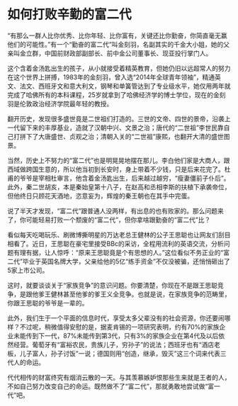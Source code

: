 # 如何打败辛勤的富二代

“有那么一群人比你优秀、比你年轻、比你富有，关键还比你勤奋，你简直毫无赢他们的可能性。”有一个“勤奋的富二代”叫金刻羽，名副其实的千金大小姐，她的父亲叫金立群，中国前财政部副部长、前中金公司董事长、现亚投行掌门人。 

这个含着金汤匙出生的孩子，从小就接受着精英教育，但她仍旧以远超常人的努力在这个世界上拼搏，1983年的金刻羽，曾入选“2014年全球青年领袖”，精通英文、法文、西班牙文和意大利文，钢琴和单簧管达到了专业级水平，她仅用两年就完成了哈佛所有的本科课程，25岁就拿到了哈佛经济学的博士学位，现在的金刻羽是伦敦政治经济学院最年轻的教授。 

翻开历史，发现很多盛世竟是二世祖们打造的。三世的文帝、四世的景帝，沿袭上一代留下来的丰厚基业，造就了汉朝中兴、文景之治；唐代的“二世祖”李世民靠自己打拼下了大唐盛世、贞观之治；清朝入关的“二世祖”康熙，也翻开大清的盛世图景。 

当然，历史上不努力的“富二代”也是明晃晃地摆在那儿。李白他们家是大商人，跟西域做跨国生意的，所以他当初到长安时，身上带着不少钱，只是后来花完了。杜甫的爷爷是宰相杜审言，他含着金汤匙出生，后来越过越穷，“瘦妻僵前子仆后”。此外，秦二世胡亥，本是秦始皇第十八子，在赵高和丞相李斯的扶植下承袭帝位，但他终日只顾花天酒地，恣意妄为，辉煌的秦王朝也在其手中完蛋。 

说了半天才发现，“富二代”跟普通人没两样，有出息的也有败家的。那么问题来了，你可能轻易打败一个颓废的“富二代”，但你拿啥跟勤奋的“富二代”比？ 

看似每天吃喝玩乐、刷微博撕明星的万达老总王健林的公子王思聪也让网友们刮目相看了。近日，王思聪在豪宅里接受BBc的采访，全程用流利的英语交流，分析问题有理有据，让人惊呼：“原来王思聪竟是个有思想的人。”这位看似不务正业的“富二代”毕业于英国名牌大学，父亲给他的5亿“练手资金”不仅没被骗，还悄悄砸出了5家上市公司。 

这时，就要谈谈关于“家族竞争”的意识问题。你要清楚，你现在不是跟王思聪竞争，是跟他爹王健林甚至他爹的爹王义全竞争。也就是说，在家族竞争的范畴里，你跟王思聪的爷爷是一辈的。 

此外，我们生于一个平面的信息时代，享受太多父辈没有的社会资源，你还要闹哪样？不过呢，稍微值得安慰的是，据麦肯锡的一项研究表明，约有70%的家族企业未能传到下一代，87%未能传到第3代，只有3%的家族企业在第4代及以后依然经营。葡萄牙有“富裕农民，贵族儿子，穷孙子”的说法；西班牙也有“酒店老板，儿子富人，孙子讨饭”一说；德国则用“创造，继承，毁灭”这三个词来代表三代人的命运。 

代代相传的财富终究有烟消云散的一天。与其羡慕嫉妒恨那些生来就是王者的人，不如自己努力改变自己的命运。既然做不了“富二代”，那就勇敢地尝试做“富一代”吧。